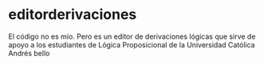 # editorderivaciones
El código no es mío. Pero es un editor de derivaciones lógicas que sirve de apoyo a los estudiantes de Lógica Proposicional de la Universidad Católica Andrés bello
